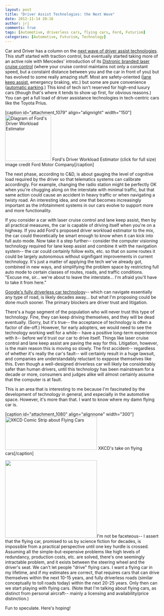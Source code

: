 ```yaml
---
layout: post
title: "Driver Assist Technologies: the Next Wave"
date: 2012-11-14 20:16
author: jrj
comments: true
tags: [Automotive, driverless cars, flying cars, Ford, Futurism]
categories: [Automotive, Futurism, Technology]
---
```

Car and Driver has a column on the <a href="http://www.caranddriver.com/columns/john-phillips-how-come-no-one-calls-me-anymore-column" target="_blank">next wave of driver assist technologies</a>. This stuff started with traction control, but eventually started taking more of an active role with Mercedes' introduction of its <a href="http://en.wikipedia.org/wiki/Autonomous_cruise_control_system" target="_blank">Distronic branded laser cruise control</a> (where your cruise control maintains not only a constant speed, but a constaint distance between you and the car in front of you) but has evolved to some really amazing stuff. Most are safety-oriented (<a href="http://en.wikipedia.org/wiki/Lane_Keep_Assist" target="_blank">lane keep assist</a>, emergency braking, etc.) but some are pure convenience (<a href="http://en.wikipedia.org/wiki/Advanced_Parking_Guidance_System" target="_blank">automatic parking</a>.) This kind of tech isn't reserved for high-end luxury cars (though that's where it tends to show up first, for obvious reasons.) You can get a full load of driver assistance technologies in tech-centric cars like the Toyota Prius.

[caption id="attachment_1079" align="alignright" width="150"]<a href="http://jrjblog.constellationofideas.com/wp-content/uploads/sites/9/2012/11/driverworkload.jpg"><img class="size-thumbnail wp-image-1079" title="Driver Workload Estimator" src="http://jrjblog.constellationofideas.com/wp-content/uploads/sites/9/2012/11/driverworkload-150x150.jpg" alt="Diagram of Ford's Driver Workload Estimator" width="150" height="150" /></a> Ford's Driver Workload Estimator (click for full size) image credit Ford Motor Company[/caption]

The next phase, according to C&amp;D, is about gauging the level of cognitive load required by the driver so that telematics systems can calibrate accordingly. For example, changing the radio station might be perfectly OK when you're chugging along on the interstate with minimal traffic, but that same action could cause an accident in heavy traffic or when navigating a twisty road. An interesting idea, and one that becomes increasingly important as the infotainment systems in our cars evolve to support more and more functionality.

If you consider a car with laser cruise control and lane keep assist, then by all practical measures, the car is capable of driving itself when you're on a highway. If you add Ford's proposed driver workload estimator to the mix, the car could theoretically be smart enough to know when it can kick into full auto mode. Now take it a step further-- consider the computer visioning technology required for lane keep assist and combine it with the navigation system-- the car could certainly follow exits, etc. so that on some routes it could be largely autonomous without signifigant improvements in current technology. It's just a matter of applying the tech we've already got, combined in new ways, and simplifying the problem space by restricting full auto mode to certain classes of routes, roads, and traffic conditions. "Excuse me, sir... we're about to leave the interstate... I'm afraid you'll have to take it from here."

<a href="http://en.wikipedia.org/wiki/Google_driverless_car" target="_blank">Google's fully driverless car technology</a>-- which can navigate essentially any type of road, is likely decades away... but what I'm proposing could be done much sooner. The primary blockers are driver trust and litigation.

There's a huge segment of the population who will never trust this type of technology. Fine, they can keep driving themselves, and they will be dead eventually. (Sorry, but it's true-- the acceptance of technology is often a factor of die-off.) However, for early adopters, we would need to see the technology working well for a while-- have a positive long-term experience with it-- before we'd trust our car to drive itself. Things like laser cruise control and lane keep assist are paving the way for this. Litigation, however, is the main reason this is moving so slowly. The first accident-- regardless of whether it's really the car's fault-- will certainly result in a huge lawsuit, and companies are understandably reluctant to exppose themselves like this. Even though a well-designed driverless car will likely be considerably safer than human drivers, until this technology has been mainstream for a decade or more, consumers and judges alike will almost certainly assume that the computer is at fault.

This is an area that is interesting to me because I'm fascinated by the development of technology in general, and especially in the automotive space. However, it's more than that. I want to know where my damn flying car is.

[caption id="attachment_1080" align="alignnone" width="300"]<a href="http://xkcd.com/864/"><img class="size-medium wp-image-1080" title="XKCD - Flying Cars" src="http://jrjblog.constellationofideas.com/wp-content/uploads/sites/9/2012/11/flying_cars-300x108.png" alt="XKCD Comic Strip about Flying Cars" width="300" height="108" /></a> XKCD's take on flying cars[/caption]

<img class="alignright size-medium wp-image-1083" title="1580603004_e23e743a85_o" src="http://jrjblog.constellationofideas.com/wp-content/uploads/sites/9/2012/11/1580603004_e23e743a85_o-300x253.jpg" alt="" width="300" height="253" />I'm not be faceteous-- I assert that the flying car, promised to us by science fiction for decades, is impossible from a practical perspective until one key hurdle is crossed. Assuming all the simple-but-expensive problems like high levels of redundancy, production costs, etc. are solved, there's one seemingly intractable problem, and it exists between the steering wheel and the driver's seat. We can't let people "drive" flying cars. I want a flying car in my lifetime, and if my estimates are correct, that requires cars that can drive themselves within the next 10-15 years, and fully driverless roads (similar conceptually to toll roads today) within the next 20-25 years. Only then can we start playing with flying cars. (Note that I'm talking about flying cars, as distinct from personal aircraft-- mainly a licensing and availability/price distinction.)

Fun to speculate. Here's hoping!
